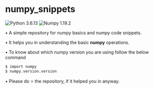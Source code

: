 # numpy_snippets

![Python 3.6.13](https://img.shields.io/badge/Python-3.6.13-brightgreen.svg) 
![Numpy 1.19.2](https://img.shields.io/badge/Numpy-1.19.2-skyblue.svg)

• A simple repository for numpy basics and numpy code snippets.

• It helps you in understanding the basic **numpy** operations.

• To know about which numpy version you are using follow the below command

```sh
$ import numpy
$ numpy.version.version
```

• Please do ⭐ the repository, if it helped you in anyway.
